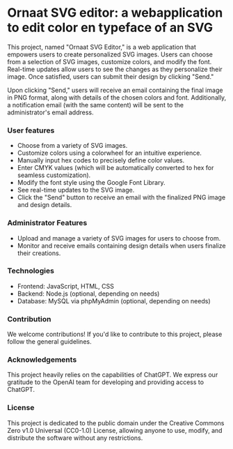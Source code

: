 # Ornaat SVG editor: a webapplication to edit color en typeface of an SVG
This project, named "Ornaat SVG Editor," is a web application that empowers users to create personalized SVG images. Users can choose from a selection of SVG images, customize colors, and modify the font. Real-time updates allow users to see the changes as they personalize their image. Once satisfied, users can submit their design by clicking "Send."

Upon clicking "Send," users will receive an email containing the final image in PNG format, along with details of the chosen colors and font. Additionally, a notification email (with the same content) will be sent to the administrator's email address.
 
### User features
- Choose from a variety of SVG images.
- Customize colors using a colorwheel for an intuitive experience.
- Manually input hex codes to precisely define color values.
- Enter CMYK values (which will be automatically converted to hex for seamless customization).
- Modify the font style using the Google Font Library.
- See real-time updates to the SVG image.
- Click the "Send" button to receive an email with the finalized PNG image and design details.

### Administrator Features
- Upload and manage a variety of SVG images for users to choose from.
- Monitor and receive emails containing design details when users finalize their creations.

### Technologies
- Frontend: JavaScript, HTML, CSS
- Backend: Node.js (optional, depending on needs)
- Database: MySQL via phpMyAdmin (optional, depending on needs)

### Contribution
We welcome contributions! If you'd like to contribute to this project, please follow the general guidelines.

### Acknowledgements

This project heavily relies on the capabilities of ChatGPT.
We express our gratitude to the OpenAI team for developing and providing access to ChatGPT.

### License
This project is dedicated to the public domain under the Creative Commons Zero v1.0 Universal (CC0-1.0) License, allowing anyone to use, modify, and distribute the software without any restrictions.
